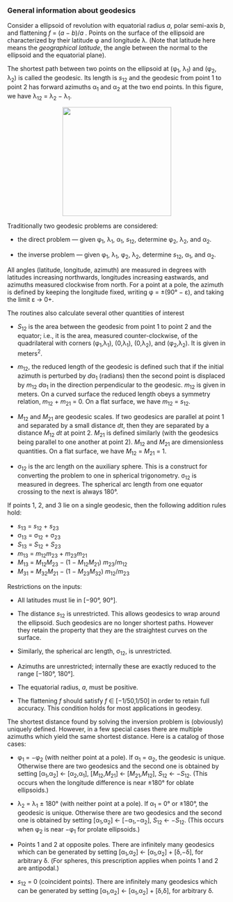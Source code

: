 ### General information about geodesics

Consider a ellipsoid of revolution with equatorial radius *a*, polar
semi-axis *b*, and flattening *f* = (*a* &minus; *b*)/*a* .  Points on
the surface of the ellipsoid are characterized by their latitude &phi;
and longitude &lambda;.  (Note that latitude here means the
*geographical latitude*, the angle between the normal to the ellipsoid
and the equatorial plane).

The shortest path between two points on the ellipsoid at
(&phi;<sub>1</sub>, &lambda;<sub>1</sub>) and (&phi;<sub>2</sub>,
&lambda;<sub>2</sub>) is called the geodesic.  Its length is
*s*<sub>12</sub> and the geodesic from point 1 to point 2 has forward
azimuths &alpha;<sub>1</sub> and &alpha;<sub>2</sub> at the two end
points.  In this figure, we have &lambda;<sub>12</sub> =
&lambda;<sub>2</sub> &minus; &lambda;<sub>1</sub>.
<center>
<img src="http://upload.wikimedia.org/wikipedia/commons/c/cb/Geodesic_problem_on_an_ellipsoid.svg" width="250">
</center>

Traditionally two geodesic problems are considered:

  * the direct problem &mdash; given &phi;<sub>1</sub>,
    &lambda;<sub>1</sub>, &alpha;<sub>1</sub>, *s*<sub>12</sub>,
    determine &phi;<sub>2</sub>, &lambda;<sub>2</sub>, and
    &alpha;<sub>2</sub>.

  * the inverse problem &mdash; given &phi;<sub>1</sub>,
    &lambda;<sub>1</sub>, &phi;<sub>2</sub>, &lambda;<sub>2</sub>,
    determine *s*<sub>12</sub>, &alpha;<sub>1</sub>, and
    &alpha;<sub>2</sub>.

All angles (latitude, longitude, azimuth) are measured in degrees with
latitudes increasing northwards, longitudes increasing eastwards, and
azimuths measured clockwise from north.  For a point at a pole, the
azimuth is defined by keeping the longitude fixed, writing &phi; =
&plusmn;(90&deg; &minus; &epsilon;), and taking the limit &epsilon;
&rarr; 0+.

The routines also calculate several other quantities of interest

  * *S*<sub>12</sub> is the area between the geodesic from point 1 to
    point 2 and the equator; i.e., it is the area, measured
    counter-clockwise, of the quadrilateral with corners
    (&phi;<sub>1</sub>,&lambda;<sub>1</sub>), (0,&lambda;<sub>1</sub>),
    (0,&lambda;<sub>2</sub>), and
    (&phi;<sub>2</sub>,&lambda;<sub>2</sub>).  It is given in
    meters<sup>2</sup>.

  * *m*<sub>12</sub>, the reduced length of the geodesic is defined such
    that if the initial azimuth is perturbed by *d*&alpha;<sub>1</sub>
    (radians) then the second point is displaced by *m*<sub>12</sub>
    *d*&alpha;<sub>1</sub> in the direction perpendicular to the
    geodesic.  *m*<sub>12</sub> is given in meters.  On a curved surface
    the reduced length obeys a symmetry relation, *m*<sub>12</sub> +
    *m*<sub>21</sub> = 0.  On a flat surface, we have *m*<sub>12</sub> =
    *s*<sub>12</sub>.

  * *M*<sub>12</sub> and *M*<sub>21</sub> are geodesic scales.  If two
    geodesics are parallel at point 1 and separated by a small distance
    *dt*, then they are separated by a distance *M*<sub>12</sub> *dt* at
    point 2.  *M*<sub>21</sub> is defined similarly (with the geodesics
    being parallel to one another at point 2).  *M*<sub>12</sub> and
    *M*<sub>21</sub> are dimensionless quantities.  On a flat surface,
    we have *M*<sub>12</sub> = *M*<sub>21</sub> = 1.

  * &sigma;<sub>12</sub> is the arc length on the auxiliary sphere.
    This is a construct for converting the problem to one in spherical
    trigonometry.  &sigma;<sub>12</sub> is measured in degrees.  The
    spherical arc length from one equator crossing to the next is always
    180&deg;.

If points 1, 2, and 3 lie on a single geodesic, then the following
addition rules hold:
  * *s*<sub>13</sub> = *s*<sub>12</sub> + *s*<sub>23</sub>
  * &sigma;<sub>13</sub> = &sigma;<sub>12</sub> + &sigma;<sub>23</sub>
  * *S*<sub>13</sub> = *S*<sub>12</sub> + *S*<sub>23</sub>
  * *m*<sub>13</sub> = *m*<sub>12</sub>*m*<sub>23</sub> +
    *m*<sub>23</sub>*m*<sub>21</sub>
  * *M*<sub>13</sub> = *M*<sub>12</sub>*M*<sub>23</sub> &minus;
    (1 &minus; *M*<sub>12</sub>*M*<sub>21</sub>)
    *m*<sub>23</sub>/*m*<sub>12</sub>
  * *M*<sub>31</sub> = *M*<sub>32</sub>*M*<sub>21</sub> &minus;
    (1 &minus; *M*<sub>23</sub>*M*<sub>32</sub>)
    *m*<sub>12</sub>/*m*<sub>23</sub>

Restrictions on the inputs:

  * All latitudes must lie in [&minus;90&deg;, 90&deg;].

  * The distance *s*<sub>12</sub> is unrestricted.  This allows
    geodesics to wrap around the ellipsoid.  Such geodesics are no
    longer shortest paths.  However they retain the property that they
    are the straightest curves on the surface.

  * Similarly, the spherical arc length, &sigma;<sub>12</sub>, is
    unrestricted.

  * Azimuths are unrestricted; internally these are exactly reduced to
    the range [&minus;180&deg;, 180&deg;].

  * The equatorial radius, *a*, must be positive.

  * The flattening *f* should satisfy *f* &isin; [&minus;1/50,1/50] in
    order to retain full accuracy.  This condition holds for most
    applications in geodesy.

The shortest distance found by solving the inversion problem is
(obviously) uniquely defined.  However, in a few special cases there are
multiple azimuths which yield the same shortest distance.  Here is a
catalog of those cases:

  * &phi;<sub>1</sub> = &minus;&phi;<sub>2</sub> (with neither point at
    a pole).  If &alpha;<sub>1</sub> = &alpha;<sub>2</sub>, the geodesic
    is unique.  Otherwise there are two geodesics and the second one is
    obtained by setting [&alpha;<sub>1</sub>,&alpha;<sub>2</sub>] &larr;
    [&alpha;<sub>2</sub>,&alpha;<sub>1</sub>],
    [*M*<sub>12</sub>,*M*<sub>21</sub>] &larr;
    [*M*<sub>21</sub>,*M*<sub>12</sub>], *S*<sub>12</sub> &larr;
    &minus;*S*<sub>12</sub>.  (This occurs when the longitude difference
    is near &plusmn;180&deg; for oblate ellipsoids.)

  * &lambda;<sub>2</sub> = &lambda;<sub>1</sub> &plusmn; 180&deg; (with
    neither point at a pole).  If &alpha;<sub>1</sub> = 0&deg; or
    &plusmn;180&deg;, the geodesic is unique.  Otherwise there are two
    geodesics and the second one is obtained by setting
    [&alpha;<sub>1</sub>,&alpha;<sub>2</sub>] &larr;
    [&minus;&alpha;<sub>1</sub>,&minus;&alpha;<sub>2</sub>],
    *S*<sub>12</sub> &larr; &minus;*S*<sub>12</sub>.  (This occurs when
    &phi;<sub>2</sub> is near &minus;&phi;<sub>1</sub> for prolate
    ellipsoids.)

  * Points 1 and 2 at opposite poles.  There are infinitely many
    geodesics which can be generated by setting
    [&alpha;<sub>1</sub>,&alpha;<sub>2</sub>] &larr;
    [&alpha;<sub>1</sub>,&alpha;<sub>2</sub>] +
    [&delta;,&minus;&delta;], for arbitrary &delta;.  (For spheres, this
    prescription applies when points 1 and 2 are antipodal.)

  * *s*<sub>12</sub> = 0 (coincident points).  There are infinitely many
    geodesics which can be generated by setting
    [&alpha;<sub>1</sub>,&alpha;<sub>2</sub>] &larr;
    [&alpha;<sub>1</sub>,&alpha;<sub>2</sub>] + [&delta;,&delta;], for
    arbitrary &delta;.
